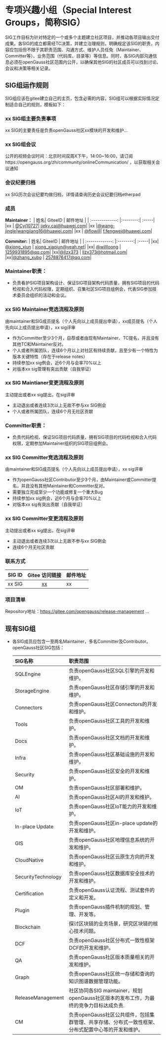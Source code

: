 # 专项兴趣小组（Special Interest Groups，简称SIG）

SIG工作目标为针对特定的一个或多个主题建立社区项目，并推动各项目输出交付成果。各SIG的成立都需经TC决策，并建立治理规则，明确规定该SIG的职责，内容应包括但不限于其职责范围、沟通方式、维护人员任免（Maintainer、Committer等）、业务范围（代码库、目录等）等信息。同时，各SIG内部沟通信息必须在openGauss社区范围内公开，以确保其他SIG的社区成员可以找到讨论、会议和决策等相关记录。

## SIG组运作规则

SIG组应该在gitee建立自己的主页，包含必需的内容，SIG组可以根据实际情况定制适合自己的规则，模板如下：


### xx SIG组主要负责事项

xx SIG的主要责任是负责openGauss社区xx模块的开发和维护...


### xx SIG组会议

公开的视频会议时间：北京时间双周X下午，14:00~16:00，请订阅https://opengauss.org/zh/community/onlineCommunication/ ，以获取相关会议通知

### 会议纪要归档

xx SIG历次会议纪要均做归档，详情请查询历史会议纪要归档etherpad

### 成员

**Maintainer：**
| 姓名| GiteeID           | 邮件地址  |
| :-------------: |:--------:| :-----|
|xx | [@Cyj10727](https://gitee.com/Cyj10727)| jieky.cai@huawei.com|
|xx |[@wang-jingle](https://gitee.com/wang-jingle)|wangjiang16@huawei.com|
|xx  | [@flowill](https://gitee.com/flowill)|  f.fengwei@huawei.com|

**Commiter:**
| 姓名| GiteeID           | 邮件地址  |
| :-------------: |:--------:| :-----|
|xx| [@xiong_xjun](https://gitee.com/xiong_xjun) | xiong_xiaojun@yeah.net|
|xx| [@willloong](https://gitee.com/willloong) | 1259931895@qq.com|
|xx|[@llzx373](https://gitee.com/llzx373) | llzx373@hotmail.com|
|xx|[@zhang_xubo](https://gitee.com/zhang_xubo) | 2578876417@qq.com|

### Maintainer职责：
- 负责看护SIG项目架构设计、保证SIG项目架构代码质量，拥有SIG项目的代码检视和合入代码权限，定期组织、召集社区SIG项目组例会，代表SIG参加技术委员会组织的活动和会议。

### xx SIG Maintainer竞选流程及原则
由maintainer和SIG成员提名（个人先向以上成员提出申请），xx成员提名（个人先向以上成员提出申请），xx sig评审
- 作为Committer至少3个月，自荐或者由现有Maintainer、TC提名，并且没有其他TC和Maintainer反对。
- 个人或者所属团队，连续6个月以上对社区有持续贡献，且至少有一个特性为版本关键特性（存在于release notes）
- 持续参加xx sig例会，近6个月与会率70%以上
- 对版本xx sig管理有突出贡献（自我举证）

### xx SIG Maintianer变更流程及原则
主动提出或者xx sig提出，在sig评审
- 主动退出或者连续3次以上无故不参与xx SIG例会
- 个人或者所属团队，连续6个月无社区贡献

### Committer职责：
- 负责代码检视、保证SIG项目代码质量，拥有SIG项目的代码检视和合入代码权限，定期参加Maintainer组织的SIG项目组例会。

### xx SIG Committer竞选流程及原则
由maintainer和SIG成员提名（个人先向以上成员提出申请），xx sig评审
- 作为openGauss社区Contributor至少3个月，由Maintainer或Committer提名，并且没有其他Maintainer和Committer反对。
- 需要独立完成至少一个功能或修复一个重大Bug
- 持续参加xx sig例会，近6个月与会率70%以上
- 对版本xx sig有突出贡献（自我举证）

### xx SIG Committer变更流程及原则
主动提出或者xx sig提出，在sig评审
- 主动退出或者连续3次以上无故不参与xx SIG例会
- 连续6个月无社区贡献

### 联系方式
| SIG ID| Gitee 访问链接           | 邮件地址  |
| :-------------: |:--------:| :-----|
|xx SIG|[xx](https://gitee.com/opengauss/release-management/)|xx|



### 项目清单

Repository地址：https://gitee.com/opengauss/release-management
...



## 现有SIG组
* 各SIG成员应包含一至两名Maintainer，多名Committer及Contributor。openGauss社区SIG包括：

    | SIG名称 | 职责范围 |
    | :------- | :--------------- |
    | SQLEngine | 负责openGauss社区SQL引擎的开发和维护。 |
    | StorageEngine | 负责openGauss社区存储引擎的开发和维护。 |
    | Connectors | 负责openGauss社区Connectors的开发和维护。 |
    | Tools | 负责openGauss社区工具的开发和维护。 |
    | Docs | 负责openGauss社区文档的开发和维护。 |
    | Infra | 负责openGauss社区基础设施的开发和维护。 |
    | Security | 负责openGauss社区安全的开发和维护。 |
    | OM | 负责openGauss社区部署和维护。 |
    | AI | 负责openGauss社区AI的开发和维护。 |
    | IoT | 负责openGauss社区IoT能力的开发和维护。 |
    | In-place Update | 负责openGauss社区in-place update的开发和维护。 |
    | GIS | 负责openGauss社区地理信息系统的开发和维护。 |
    | CloudNative | 负责openGauss社区云原生方向的开发和维护。 |
    | SecurityTechnology | 负责openGauss社区数据库安全技术的开发和维护。 |
    | Certification | 负责openGauss认证流程、测试套件的定义和开发。 |
    | Plugin | 负责openGauss插件机制的规划、管理、开发等。 |
    | Blockchain | 探讨区块链的业务场景，研究区块链的核心技术问题。 |
    | DCF | 负责openGauss社区分布式一致性框架DCF的开发和维护。 |
    | QA | 负责openGauss社区版本质量相关的开发和维护。 |
    | Graph | 负责openGauss社区统一存储和查询的知识图谱数据管理功能。 |
    | ReleaseManagement | 社区协同各SIG maintainer，规划openGauss社区版本的发布工作，为最终的竞争力目标达成负责. |
    | CM | 负责openGauss社区公共组件，包括集群管理、共享存储、分布式一致性框架、分布式配置中心等的开发和维护。 |
